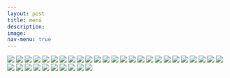 ```yaml
---
layout: post
title: menú
description:
image:
nav-menu: true
---
```

![](assets/images/menu/menu00.JPG)
![](assets/images/menu/menu01.png)
![](assets/images/menu/menu02.png)
![](assets/images/menu/menu03.png)
![](assets/images/menu/menu04.png)
![](assets/images/menu/menu05.png)
![](assets/images/menu/menu06.png)
![](assets/images/menu/menu07.png)
![](assets/images/menu/menu08.png)
![](assets/images/menu/menu09.png)
![](assets/images/menu/menu10.png)
![](assets/images/menu/menu11.png)
![](assets/images/menu/menu12.png)
![](assets/images/menu/menu13.png)
![](assets/images/menu/menu14.png)
![](assets/images/menu/menu15.png)
![](assets/images/menu/menu16.JPG)
![](assets/images/menu/menu17.png)
![](assets/images/menu/menu18.JPG)
![](assets/images/menu/menu19.png)
![](assets/images/menu/menu20.png)
![](assets/images/menu/menu21.png)
![](assets/images/menu/menu22.png)
![](assets/images/menu/menu23.png)
![](assets/images/menu/menu24.JPG)
![](assets/images/menu/menu25.png)
![](assets/images/menu/menu26.png)
![](assets/images/menu/menu27.png)
![](assets/images/menu/menu28.png)
![](assets/images/menu/menu29.png)
![](assets/images/menu/menu30.png)
![](assets/images/menu/menu31.png)
![](assets/images/menu/menu32.png)
![](assets/images/menu/menu33.png)
![](assets/images/menu/menu35.png)
